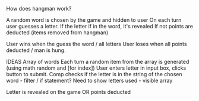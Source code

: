 How does hangman work?

A random word is chosen by the game and hidden to user
On each turn user guesses a letter. If the letter if in the word, it's revealed
If not points are deducted (items removed from hangman)

User wins when the guess the word / all letters
User loses when all points deducted / man is hung.

IDEAS
Array of words
Each turn a random item from the array is generated (using math.random and [for index])
User enters letter in input box, clicks button to submit.
Comp checks if the letter is in the string of the chosen word - filter / if statement?
Need to show letters used - visible array

Letter is revealed on the game
OR
points deducted
